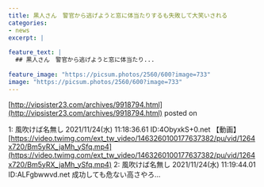 ```yaml
---
title: 黒人さん　警官から逃げようと窓に体当たりするも失敗して大笑いされる
categories:
- news
excerpt: |
  
feature_text: |
  ## 黒人さん　警官から逃げようと窓に体当たり...
  
feature_image: "https://picsum.photos/2560/600?image=733"
image: "https://picsum.photos/2560/600?image=733"
---
```


[http://vipsister23.com/archives/9918794.html](http://vipsister23.com/archives/9918794.html)
posted on 

<!--more-->

1: 風吹けば名無し 2021/11/24(水) 11:18:36.61 ID:4ObyxkS+0.net 【動画】[https://video.twimg.com/ext_tw_video/1463260100177637382/pu/vid/1264x720/Bm5yRX_jaMh_ySfq.mp4](https://video.twimg.com/ext_tw_video/1463260100177637382/pu/vid/1264x720/Bm5yRX_jaMh_ySfq.mp4) 2: 風吹けば名無し 2021/11/24(水) 11:19:44.01 ID:ALFgbwwvd.net 成功しても危ない高さやろ...
